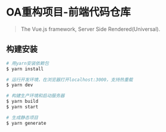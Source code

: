# OA重构项目-前端代码仓库

> The Vue.js framework, Server Side Rendered(Universal).

## 构建安装

``` bash
# 用yarn安装依赖包
$ yarn install

# 运行开发环境，在浏览器打开localhost:3000，支持热重载
$ yarn dev

# 构建生产环境和启动服务器
$ yarn build
$ yarn start

# 生成静态项目
$ yarn generate
```
